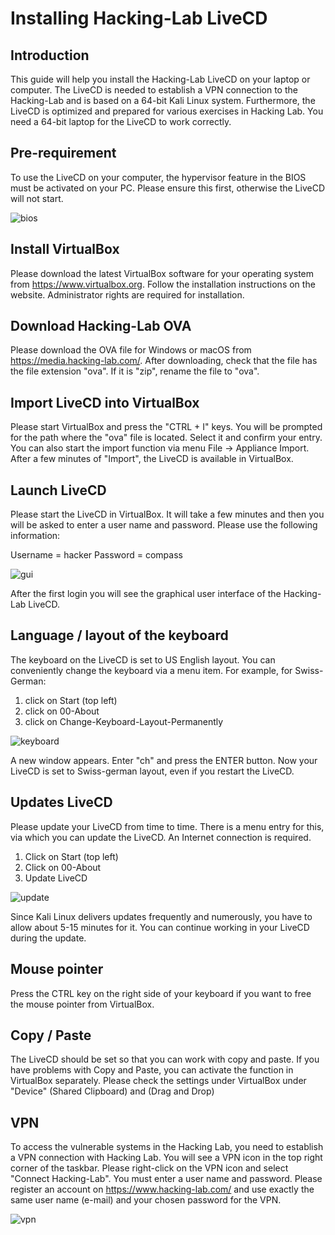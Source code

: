 # Installing Hacking-Lab LiveCD
## Introduction
This guide will help you install the Hacking-Lab LiveCD on your laptop or computer. The LiveCD is needed to establish a VPN connection to the Hacking-Lab and is based on a 64-bit Kali Linux system. Furthermore, the LiveCD is optimized and prepared for various exercises in Hacking Lab. You need a 64-bit laptop for the LiveCD to work correctly.

## Pre-requirement
To use the LiveCD on your computer, the hypervisor feature in the BIOS must be activated on your PC. Please ensure this first, otherwise the LiveCD will not start.

![bios](bios.png)

## Install VirtualBox
Please download the latest VirtualBox software for your operating system from https://www.virtualbox.org. Follow the installation instructions on the website. Administrator rights are required for installation.

## Download Hacking-Lab OVA
Please download the OVA file for Windows or macOS from https://media.hacking-lab.com/. After downloading, check that the file has the file extension "ova". If it is "zip", rename the file to "ova".

## Import LiveCD into VirtualBox
Please start VirtualBox and press the "CTRL + I" keys. You will be prompted for the path where the "ova" file is located. Select it and confirm your entry. You can also start the import function via menu File -> Appliance Import. After a few minutes of "Import", the LiveCD is available in VirtualBox.

## Launch LiveCD
Please start the LiveCD in VirtualBox. It will take a few minutes and then you will be asked to enter a user name and password. Please use the following information:

Username = hacker
Password = compass

![gui](gui.png)

After the first login you will see the graphical user interface of the Hacking-Lab LiveCD.

## Language / layout of the keyboard
The keyboard on the LiveCD is set to US English layout. You can conveniently change the keyboard via a menu item. For example, for Swiss-German:

1. click on Start (top left)
2. click on 00-About
3. click on Change-Keyboard-Layout-Permanently

![keyboard](keyboard.png)

A new window appears. Enter "ch" and press the ENTER button. Now your LiveCD is set to Swiss-german layout, even if you restart the LiveCD.


## Updates LiveCD
Please update your LiveCD from time to time. There is a menu entry for this, via which you can update the LiveCD. An Internet connection is required.

1. Click on Start (top left)
2. Click on 00-About
3. Update LiveCD

![update](update.png)

Since Kali Linux delivers updates frequently and numerously, you have to allow about 5-15 minutes for it. You can continue working in your LiveCD during the update.

## Mouse pointer
Press the CTRL key on the right side of your keyboard if you want to free the mouse pointer from VirtualBox.

## Copy / Paste
The LiveCD should be set so that you can work with copy and paste. If you have problems with Copy and Paste, you can activate the function in VirtualBox separately. Please check the settings under VirtualBox under "Device" (Shared Clipboard) and (Drag and Drop)

## VPN
To access the vulnerable systems in the Hacking Lab, you need to establish a VPN connection with Hacking Lab. You will see a VPN icon in the top right corner of the taskbar. Please right-click on the VPN icon and select "Connect Hacking-Lab". You must enter a user name and password. Please register an account on https://www.hacking-lab.com/ and use exactly the same user name (e-mail) and your chosen password for the VPN.

![vpn](vpn.png)
